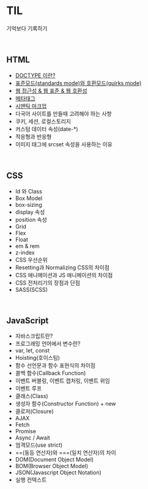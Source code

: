 # TIL

기억보다 기록하기

<br>

## HTML
- [DOCTYPE 이란?](html/doctype.md)
- [표준모드(standards mode)와 호환모드(quirks mode)](html/mode.md)
- [웹 접근성 & 웹 표준 & 웹 호환성](html/web.md)
- [메타태그](html/meta.md) 
- [시맨틱 마크업](html/semantic.md)
- 다국어 사이트를 만들때 고려해야 하는 사항
- 쿠키, 세션, 로컬스토리지
- 커스텀 데이터 속성(date-*)
- 적응형과 반응형
- 이미지 태그에 srcset 속성을 사용하는 이유

<br>

## CSS
- Id 와 Class
- Box Model
- box-sizing
- display 속성
- position 속성
- Grid
- Flex
- Float
- em & rem
- z-index
- CSS 우선순위
- Resetting과 Normalizing CSS의 차이점
- CSS 애니메이션과 JS 애니메이션의 차이점
- CSS 전처리기의 장점과 단점
- SASS(SCSS)

<br>

## JavaScript
- 자바스크립트란?
- 프로그래밍 언어에서 변수란?
- var, let, const
- Hoisting(호이스팅)
- 함수 선언문과 함수 표현식의 차이점
- 콜백 함수(Callback Function)
- 이벤트 버블링, 이벤트 캡처링, 이벤트 위임
- 이벤트 루프
- 클래스(Class)
- 생성자 함수(Constructor Function) + new
- 클로저(Closure)
- AJAX
- Fetch
- Promise
- Async / Await
- 엄격모드(use strict)
- ==(동등 연산자)와 ===(일치 연산자)의 차이
- DOM(Document Object Model)
- BOM(Browser Object Model)
- JSON(Javascript Object Notation)
- 실행 컨텍스트 